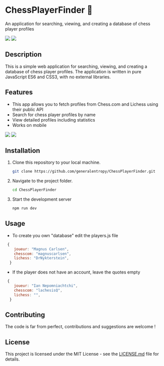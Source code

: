 # ChessPlayerFinder 🔎

An application for searching, viewing, and creating a database of chess player profiles

![](https://i.imgur.com/hn6VeqN.jpg)
![](https://i.imgur.com/U5F0JKo.jpg)

## Description

This is a simple web application for searching, viewing, and creating a database of chess player profiles. The application is written in pure JavaScript ES6 and CSS3, with no external libraries.

## Features

- This app allows you to fetch profiles from Chess.com and Lichess using their public API
- Search for chess player profiles by name
- View detailed profiles including statistics
- Works on mobile

![](https://i.imgur.com/VOVPAUD.jpg)
![](https://i.imgur.com/EGOzDEe.jpgs)

## Installation

1. Clone this repository to your local machine.
   ```bash
   git clone https://github.com/generalentropy/ChessPlayerFinder.git
   ```
2. Navigate to the project folder.
   ```bash
   cd ChessPlayerFinder
   ```
3. Start the development server
   ```bash
   npm run dev
   ```

## Usage

- To create you own "database" edit the players.js file

```JavaScript
 {
    joueur: "Magnus Carlsen",
    chesscom: "magnuscarlsen",
    lichess: "DrNykterstein",
  }
```

- If the player does not have an account, leave the quotes empty

```JavaScript
 {
    joueur: "Ian Nepomniachtchi",
    chesscom: "lachesisQ",
    lichess: "",
  }
```

## Contributing

The code is far from perfect, contributions and suggestions are welcome !

## License

This project is licensed under the MIT License - see the [LICENSE.md](LICENSE.md) file for details.
